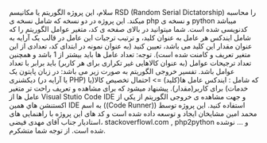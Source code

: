 سلام، اين پروژه الگوريتم یا مکانیسم RSD (Random Serial Dictatorship) را محاسبه میکند.
این پروژه در دو نسخه که شامل نسخه ی php و نسخه ی python میباشد کدنویسی شده است.
شما میتوانید در بالای صفحه ی کد، متغیر عوامل الگوریتم را که شامل ایندکس هر عامل به عنوان کلید، و ترتیب ترجیات این عامل در قالب یک آرایه به عنوان
مقدار این کلید می باشد، تعیین کنید (به عنوان نمونه در ابتدای کد، تعدادی از این متغیر تعریف و کامنت شده است).
توجه: تعداد عامل ها باید بیشتر از 1 باشد و همچنین تعداد ترجیحات عوامل (به عنوان کالاهایی غیر تکراری برای هر کاربر) باید برابر با تعداد عوامل باشد.
تفسیر خروجی الگوریتم به صورت زیر می باشد:
در زبان پایتون یک دیکشنری (یا آرایه در PHP) که شامل : ایندکس عامل ها(کلید) => احتمال تخصیص کالا(یا خدمات) برای کاربر(مقدار).
پیشنهاد میشود که برای مشاهده و تعریف راحت تر متغیر عامل ها  از Visual Stutio Code IDE و جهت مشاهده ی خروجی الگوریتم از يكي از
اکستنشن هاي همين IDE به اسم ((Code Runner)) استفاده کنید.
این پروژه توسط محمد امین مشایخان ایجاد و توسعه داده شده است و کد های این پروژه با راهنمایی های استادیار جناب آقای مهدی فیضی،
stackoverflowl.com , php2python و ... نوشده شده است.
از توجه شما متشکرم.
